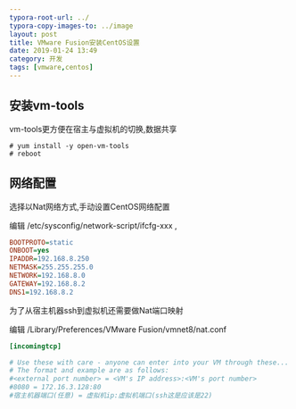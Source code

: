 ```yaml
---
typora-root-url: ../
typora-copy-images-to: ../image
layout: post
title: VMware Fusion安装CentOS设置
date: 2019-01-24 13:49
category: 开发
tags: [vmware,centos]
---
```




## 安装vm-tools

vm-tools更方便在宿主与虚拟机的切换,数据共享

```shell
# yum install -y open-vm-tools
# reboot
```

## 网络配置

 选择以Nat网络方式,手动设置CentOS网络配置

编辑 /etc/sysconfig/network-script/ifcfg-xxx ,

```ini
BOOTPROTO=static
ONBOOT=yes
IPADDR=192.168.8.250
NETMASK=255.255.255.0
NETWORK=192.168.8.0
GATEWAY=192.168.8.2
DNS1=192.168.8.2 
```

为了从宿主机器ssh到虚拟机还需要做Nat端口映射

编辑 /Library/Preferences/VMware Fusion/vmnet8/nat.conf 

```ini
[incomingtcp]

# Use these with care - anyone can enter into your VM through these...
# The format and example are as follows:
#<external port number> = <VM's IP address>:<VM's port number>
#8080 = 172.16.3.128:80
#宿主机器端口(任意) = 虚拟机ip:虚拟机端口(ssh这是应该是22)
```


